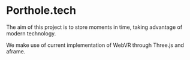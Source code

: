 # Porthole.tech 
The aim of this project is to store moments in time, taking advantage of modern technology.

We make use of current implementation of WebVR through Three.js and aframe.
